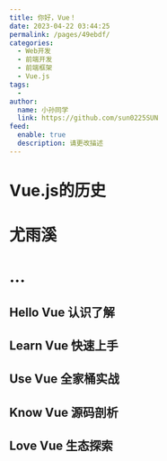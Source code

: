 ```yaml
---
title: 你好，Vue！
date: 2023-04-22 03:44:25
permalink: /pages/49ebdf/
categories:
  - Web开发
  - 前端开发
  - 前端框架
  - Vue.js
tags:
  - 
author: 
  name: 小孙同学
  link: https://github.com/sun0225SUN
feed: 
  enable: true
  description: 请更改描述
---
```


# Vue.js的历史

# 尤雨溪

# ...



## Hello Vue 认识了解

## Learn Vue 快速上手

## Use Vue 全家桶实战

## Know Vue 源码剖析

## Love Vue 生态探索

